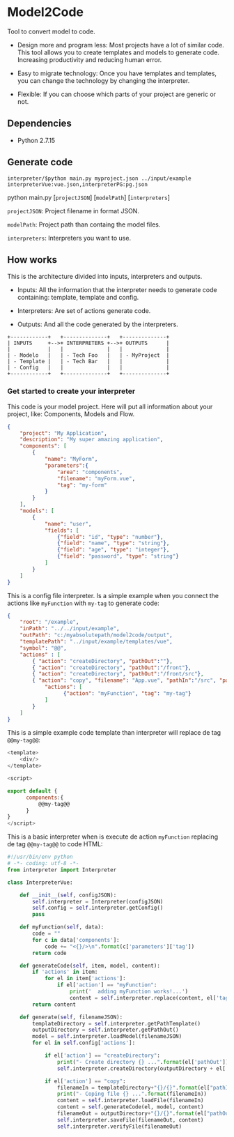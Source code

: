 # Model2Code

Tool to convert model to code.

* Design more and program less: Most projects have a lot of similar code. This tool allows you to create templates and models to generate code. Increasing productivity and reducing human error.

* Easy to migrate technology: Once you have templates and templates, you can change the technology by changing the interpreter.

* Flexible: If you can choose which parts of your project are generic or not.

## Dependencies

* Python 2.7.15

## Generate code

~~~
interpreter/$python main.py myproject.json ../input/example interpreterVue:vue.json,interpreterPG:pg.json
~~~

python main.py [`projectJSON`] [`modelPath`] [`interpreters`]

`projectJSON`: Project filename in format JSON.

`modelPath`: Project path than containg the model files.

`interpreters`: Interpreters you want to use.

## How works

This is the architecture divided into inputs, interpreters and outputs.

* Inputs: All the information that the interpreter needs to generate code containing: template, template and config.

* Interpreters: Are set of actions generate code.

* Outputs: And all the code generated by the interpreters.

~~~
+------------+   +--------------+   +--------------+
| INPUTS     +-->+ INTERPRETERS +-->+ OUTPUTS      |
|            |   |              |   |              |
| - Modelo   |   | - Tech Foo   |   | - MyProject  |
| - Template |   | - Tech Bar   |   |              |
| - Config   |   |              |   |              |
+------------+   +--------------+   +--------------+
~~~

### Get started to create your interpreter

This code is your model project. Here will put all information about your project, like: Components, Models and Flow.
~~~json
{
    "project": "My Application",
    "description": "My super amazing application",
    "components": [
        {
            "name": "MyForm",
            "parameters":{
                "area": "components",
                "filename": "myForm.vue",
                "tag": "my-form"
            }
        }
    ],
    "models": [
        {
            "name": "user",
            "fields": [
                {"field": "id", "type": "number"},
                {"field": "name", "type": "string"},
                {"field": "age", "type": "integer"},
                {"field": "password", "type": "string"}
            ]
        }
    ]
}
~~~


This is a config file interpreter. Is a simple example when you connect the actions like `myFunction` with `my-tag` to generate code:
~~~json
{
    "root": "/example",
    "inPath": "../../input/example",
    "outPath": "c:/myabsolutepath/model2code/output",
    "templatePath": "../input/example/templates/vue",
    "symbol": "@@",
    "actions" : [
        { "action": "createDirectory", "pathOut":""},
        { "action": "createDirectory", "pathOut":"/front"},
        { "action": "createDirectory", "pathOut":"/front/src"},
        { "action": "copy", "filename": "App.vue", "pathIn":"/src", "pathOut":"/front/src",
            "actions": [
                  {"action": "myFunction", "tag": "my-tag"}
            ]
        }
    ]
}
~~~


This is a simple example code template than interpreter will replace de tag `@@my-tag@@`:
~~~javascript
<template>
    <div/>
</template>

<script>

export default {
      components:{
          @@my-tag@@
      }
}
</script>
~~~


This is a basic interpreter when is execute de action `myFunction` replacing de tag `@@my-tag@@` to code HTML:
~~~python
#!/usr/bin/env python
# -*- coding: utf-8 -*-
from interpreter import Interpreter

class InterpreterVue:

    def __init__(self, configJSON):
        self.interpreter = Interpreter(configJSON)
        self.config = self.interpreter.getConfig()
        pass

    def myFunction(self, data):
        code = ""
        for c in data['components']:
            code += "<{}/>\n".format(c['parameters']['tag'])
        return code

    def generateCode(self, item, model, content):
        if 'actions' in item:
            for el in item['actions']:
                if el['action'] == "myFunction":
                    print('  adding myFunction works!...')
                    content = self.interpreter.replace(content, el['tag'], self.myFunction(model) )
        return content

    def generate(self, filenameJSON):
        templateDirectory = self.interpreter.getPathTemplate()
        outputDirectory = self.interpreter.getPathOut()
        model = self.interpreter.loadModel(filenameJSON)
        for el in self.config['actions']:

            if el['action'] == "createDirectory":
                print("- Create directory {} ...".format(el['pathOut']))
                self.interpreter.createDirectory(outputDirectory + el['pathOut'])

            if el['action'] == "copy":
                filenameIn = templateDirectory+"{}/{}".format(el["pathIn"], el['filename'])
                print("- Coping file {} ...".format(filenameIn))
                content = self.interpreter.loadFile(filenameIn)
                content = self.generateCode(el, model, content)
                filenameOut = outputDirectory+"{}/{}".format(el["pathOut"], el['filename'])
                self.interpreter.saveFile(filenameOut, content)
                self.interpreter.verifyFile(filenameOut)

